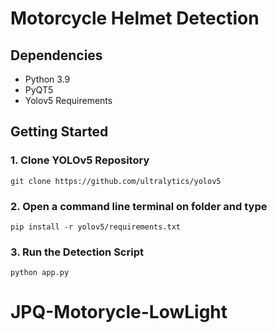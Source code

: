 # Motorcycle Helmet Detection

## Dependencies

<ul>
<li>Python 3.9</li>
<li>PyQT5</li>
<li>Yolov5 Requirements</li>
</ul>

## Getting Started

### 1. Clone YOLOv5 Repository

```
git clone https://github.com/ultralytics/yolov5
```

### 2. Open a command line terminal on folder and type

```
pip install -r yolov5/requirements.txt
```

### 3. Run the Detection Script

```
python app.py
```

# JPQ-Motorycle-LowLight

